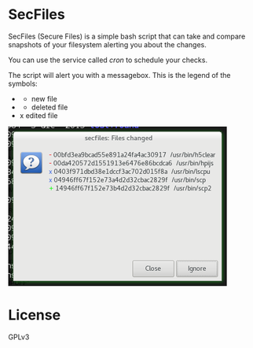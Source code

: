 # SecFiles

SecFiles (Secure Files) is a simple bash script that can take and compare snapshots of your filesystem alerting you about the changes.

You can use the service called *cron* to schedule your checks.

The script will alert you with a messagebox. This is the legend of the symbols:
* + new file
* - deleted file
* x edited file

![alt screenshot](https://github.com/echo-devim/secfiles/raw/master/example_msg.png)

# License

GPLv3
